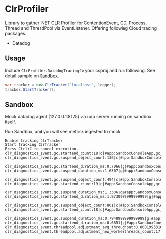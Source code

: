 # ClrProfiler

Library to gather .NET CLR Profiler for ContentionEvent, GC, Process, Thread and ThreadPool via EventListener.
Offering following Cloud tracing packages.

* Datadog

## Usage

Include `ClrProfiler.DatadogTracing` to your csproj and run following.
See detail sample on [Sandbox](/src/SandboxConsoleApp/Program.cs).

```cs
var tracker = new ClrTracker("localhost", logger);
tracker.StartTracker();
```

## Sandbox

Mock datadog agent (127.0.0.1:8125) via udp server running on sandbox itself.

Run Sandbox, and you will see metrics ingested to mock.

```
Enable tracking ClrTracker
Start tracking ClrTracker
Press Ctrl+C to cancel execution.
clr_diagnostics_event.gc.startend_count:18|c|#app:SandboxConsoleApp,gc_gen:2,gc_type:0,gc_reason:induced
clr_diagnostics_event.gc.suspend_object_count:136|c|#app:SandboxConsoleApp,gc_suspend_reason:gc

clr_diagnostics_event.gc.startend_duration_ms:0.7066|g|#app:SandboxConsoleApp,gc_gen:2,gc_type:0,gc_reason:induced
clr_diagnostics_event.gc.suspend_duration_ms:1.6307|g|#app:SandboxConsoleApp,gc_suspend_reason:gc

clr_diagnostics_event.gc.suspend_object_count:494|c|#app:SandboxConsoleApp,gc_suspend_reason:gc
clr_diagnostics_event.gc.startend_count:19|c|#app:SandboxConsoleApp,gc_gen:2,gc_type:0,gc_reason:induced

clr_diagnostics_event.gc.suspend_duration_ms:1.3336|g|#app:SandboxConsoleApp,gc_suspend_reason:gc
clr_diagnostics_event.gc.startend_duration_ms:1.9730999999999999|g|#app:SandboxConsoleApp,gc_gen:2,gc_type:0,gc_reason:induced

clr_diagnostics_event.gc.suspend_object_count:801|c|#app:SandboxConsoleApp,gc_suspend_reason:gc
clr_diagnostics_event.gc.startend_count:18|c|#app:SandboxConsoleApp,gc_gen:2,gc_type:0,gc_reason:induced

clr_diagnostics_event.gc.suspend_duration_ms:0.7948999999999999|g|#app:SandboxConsoleApp,gc_suspend_reason:gc
clr_diagnostics_event.gc.startend_duration_ms:0.6851|g|#app:SandboxConsoleApp,gc_gen:2,gc_type:0,gc_reason:induced
clr_diagnostics_event.threadpool.adjustment_avg_throughput:0.00019933169706460612|g|#app:SandboxConsoleApp,thread_adjust_reason:warmup
clr_diagnostics_event.threadpool.adjustment_new_workerthreads_count:17|g|#app:SandboxConsoleApp,thread_adjust_reason:warmup
```
